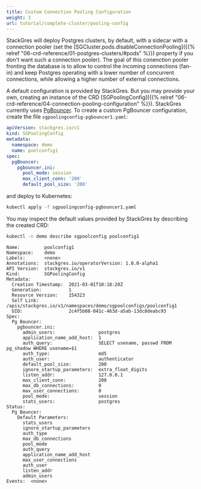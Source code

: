 ```yaml
---
title: Custom Connection Pooling Configuration
weight: 3
url: tutorial/complete-cluster/pooling-config
---
```


StackGres will deploy Postgres clusters, by default, with a sidecar with a connection pooler (set the
[SGCluster.pods.disableConnectionPooling]({{% relref "06-crd-reference/01-postgres-clusters/#pods" %}}) property if you
don't want such a connection pooler). The goal of this conenction pooler fronting the database is to allow to control
the incoming connections (fan-in) and keep Postgres operating with a lower number of concurrent connections, while
allowing a higher number of external connections.

A default configuration is provided by StackGres. But you may provide your own, creating an instance of the CRD
[SGPoolingConfig]({{% relref "06-crd-reference/04-connection-pooling-configuration" %}}). StackGres currently uses
[PgBouncer](https://www.pgbouncer.org/). To create a custom PgBouncer configuration, create the file
`sgpoolingconfig-pgbouncer1.yaml`:

```yaml
apiVersion: stackgres.io/v1
kind: SGPoolingConfig
metadata:
  namespace: demo
  name: poolconfig1
spec:
  pgBouncer:
    pgbouncer.ini:
      pool_mode: session
      max_client_conn: '200'
      default_pool_size: '200'
```

and deploy to Kubernetes:

```bash
kubectl apply -f sgpoolingconfig-pgbouncer1.yaml
```

You may inspect the default values provided by StackGres by describing the created CRD:

```bash
kubectl -n demo describe sgpoolconfig poolconfig1   
```

```plain
Name:         poolconfig1
Namespace:    demo
Labels:       <none>
Annotations:  stackgres.io/operatorVersion: 1.0.0-alpha1
API Version:  stackgres.io/v1
Kind:         SGPoolingConfig
Metadata:
  Creation Timestamp:  2021-03-01T10:18:20Z
  Generation:          1
  Resource Version:    154323
  Self Link:           /apis/stackgres.io/v1/namespaces/demo/sgpoolconfigs/poolconfig1
  UID:                 2c4f5b08-041c-463d-a5ab-13dc8deabc93
Spec:
  Pg Bouncer:
    pgbouncer.ini:
      admin_users:                postgres
      application_name_add_host:  1
      auth_query:                 SELECT usename, passwd FROM pg_shadow WHERE usename=$1
      auth_type:                  md5
      auth_user:                  authenticator
      default_pool_size:          200
      ignore_startup_parameters:  extra_float_digits
      listen_addr:                127.0.0.1
      max_client_conn:            200
      max_db_connections:         0
      max_user_connections:       0
      pool_mode:                  session
      stats_users:                postgres
Status:
  Pg Bouncer:
    Default Parameters:
      stats_users
      ignore_startup_parameters
      auth_type
      max_db_connections
      pool_mode
      auth_query
      application_name_add_host
      max_user_connections
      auth_user
      listen_addr
      admin_users
Events:  <none>
```
